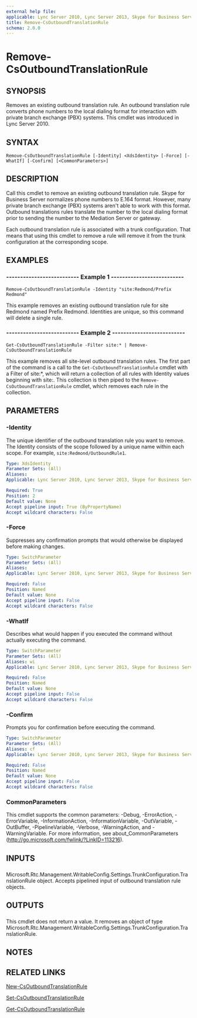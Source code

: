 ```yaml
---
external help file: 
applicable: Lync Server 2010, Lync Server 2013, Skype for Business Server 2015, Skype for Business Server 2019
title: Remove-CsOutboundTranslationRule
schema: 2.0.0
---
```


# Remove-CsOutboundTranslationRule

## SYNOPSIS
Removes an existing outbound translation rule.
An outbound translation rule converts phone numbers to the local dialing format for interaction with private branch exchange (PBX) systems.
This cmdlet was introduced in Lync Server 2010.


## SYNTAX

```
Remove-CsOutboundTranslationRule [-Identity] <XdsIdentity> [-Force] [-WhatIf] [-Confirm] [<CommonParameters>]
```

## DESCRIPTION
Call this cmdlet to remove an existing outbound translation rule.
Skype for Business Server normalizes phone numbers to E.164 format.
However, many private branch exchange (PBX) systems aren't able to work with this format.
Outbound translations rules translate the number to the local dialing format prior to sending the number to the Mediation Server or gateway.

Each outbound translation rule is associated with a trunk configuration.
That means that using this cmdlet to remove a rule will remove it from the trunk configuration at the corresponding scope.


## EXAMPLES

### -------------------------- Example 1 --------------------------
```
Remove-CsOutboundTranslationRule -Identity "site:Redmond/Prefix Redmond"
```

This example removes an existing outbound translation rule for site Redmond named Prefix Redmond.
Identities are unique, so this command will delete a single rule.


### -------------------------- Example 2 --------------------------
```
Get-CsOutboundTranslationRule -Filter site:* | Remove-CsOutboundTranslationRule
```

This example removes all site-level outbound translation rules.
The first part of the command is a call to the `Get-CsOutboundTranslationRule` cmdlet with a Filter of site:*, which will return a collection of all rules with Identity values beginning with site:.
This collection is then piped to the `Remove-CsOutboundTranslationRule` cmdlet, which removes each rule in the collection.


## PARAMETERS

### -Identity
The unique identifier of the outbound translation rule you want to remove.
The Identity consists of the scope followed by a unique name within each scope.
For example, `site:Redmond/OutboundRule1`.

```yaml
Type: XdsIdentity
Parameter Sets: (All)
Aliases: 
Applicable: Lync Server 2010, Lync Server 2013, Skype for Business Server 2015

Required: True
Position: 2
Default value: None
Accept pipeline input: True (ByPropertyName)
Accept wildcard characters: False
```

### -Force
Suppresses any confirmation prompts that would otherwise be displayed before making changes.

```yaml
Type: SwitchParameter
Parameter Sets: (All)
Aliases: 
Applicable: Lync Server 2010, Lync Server 2013, Skype for Business Server 2015

Required: False
Position: Named
Default value: None
Accept pipeline input: False
Accept wildcard characters: False
```

### -WhatIf
Describes what would happen if you executed the command without actually executing the command.

```yaml
Type: SwitchParameter
Parameter Sets: (All)
Aliases: wi
Applicable: Lync Server 2010, Lync Server 2013, Skype for Business Server 2015

Required: False
Position: Named
Default value: None
Accept pipeline input: False
Accept wildcard characters: False
```

### -Confirm
Prompts you for confirmation before executing the command.

```yaml
Type: SwitchParameter
Parameter Sets: (All)
Aliases: cf
Applicable: Lync Server 2010, Lync Server 2013, Skype for Business Server 2015

Required: False
Position: Named
Default value: None
Accept pipeline input: False
Accept wildcard characters: False
```

### CommonParameters
This cmdlet supports the common parameters: -Debug, -ErrorAction, -ErrorVariable, -InformationAction, -InformationVariable, -OutVariable, -OutBuffer, -PipelineVariable, -Verbose, -WarningAction, and -WarningVariable. For more information, see about_CommonParameters (http://go.microsoft.com/fwlink/?LinkID=113216).

## INPUTS

###  
Microsoft.Rtc.Management.WritableConfig.Settings.TrunkConfiguration.TranslationRule object.
Accepts pipelined input of outbound translation rule objects.

## OUTPUTS

###  
This cmdlet does not return a value.
It removes an object of type Microsoft.Rtc.Management.WritableConfig.Settings.TrunkConfiguration.TranslationRule.

## NOTES

## RELATED LINKS

[New-CsOutboundTranslationRule](New-CsOutboundTranslationRule.md)

[Set-CsOutboundTranslationRule](Set-CsOutboundTranslationRule.md)

[Get-CsOutboundTranslationRule](Get-CsOutboundTranslationRule.md)
